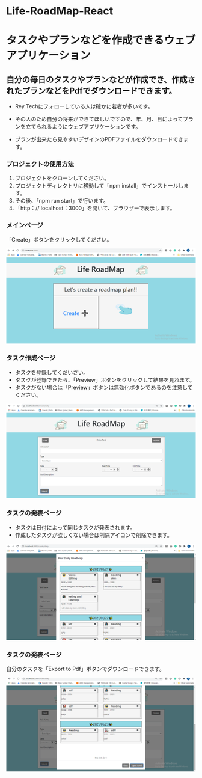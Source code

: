# Life-RoadMap-React
# タスクやプランなどを作成できるウェブアプリケーション

## 自分の毎日のタスクやプランなどが作成でき、作成されたプランなどをPdfでダウンロードできます。
- Rey Techにフォローしている人は確かに若者が多いです。

- その人のため自分の将来ができてほしいですので、年、月、日によってプランを立てられるようにウェブアプリケーションです。

- プランが出来たら見やすいデザインのPDFファイルをダウンロードできます。

### プロジェクトの使用方法
1. プロジェクトをクローンしてください。
2. プロジェクトディレクトリに移動して「npm install」でインストールします。
3. その後、「npm run start」で行います。
4. 「http：// localhost：3000」を開いて、ブラウザーで表示します。

### メインページ
「Create」ボタンをクリックしてください。

![alt tag](https://github.com/ZarLiHninn/Life-RoadMap-ReactJs/blob/master/images/main-page.png)

### タスク作成ページ
- タスクを登録してくだいさい。
- タスクが登録できたら、「Preview」ボタンをクリックして結果を見れます。
- タスクがない場合は「Preview」ボタンは無効化ボタンであるのを注意してください。

![alt tag](https://github.com/ZarLiHninn/Life-RoadMap-ReactJs/blob/master/images/create-daily-task.png)

### タスクの発表ページ
- タスクは日付によって同じタスクが発表されます。
- 作成したタスクが欲しくない場合は削除アイコンで削除できます。

![alt tag](https://github.com/ZarLiHninn/Life-RoadMap-ReactJs/blob/master/images/display-result1.png)

### タスクの発表ページ
自分のタスクを「Export to Pdf」ボタンでダウンロードできます。

![alt tag](https://github.com/ZarLiHninn/Life-RoadMap-ReactJs/blob/master/images/display-result2.png)


